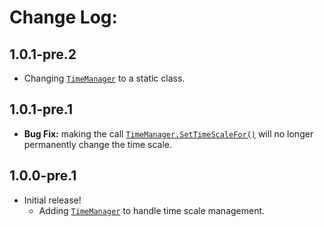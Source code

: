 # Change Log:

## 1.0.1-pre.2

- Changing [`TimeManager`](/Runtime/TimeManager.cs) to a static class.

## 1.0.1-pre.1

- **Bug Fix:** making the call [`TimeManager.SetTimeScaleFor()`](/Runtime/TimeManager.cs) will no longer permanently change the time scale.

## 1.0.0-pre.1

- Initial release!
    - Adding [`TimeManager`](/Runtime/TimeManager.cs) to handle time scale management.